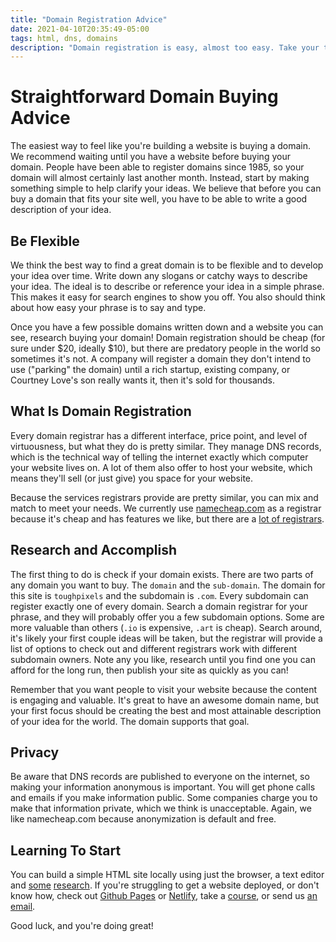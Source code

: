 ```yaml
---
title: "Domain Registration Advice"
date: 2021-04-10T20:35:49-05:00
tags: html, dns, domains
description: "Domain registration is easy, almost too easy. Take your time, and you can find a domain you'll love and use forever."
---
```


# Straightforward Domain Buying Advice

The easiest way to feel like you're building a website is buying a domain. We recommend waiting until you have a website before buying your domain. People have been able to register domains since 1985, so your domain will almost certainly last another month. Instead, start by making something simple to help clarify your ideas. We believe that before you can buy a domain that fits your site well, you have to be able to write a good description of your idea.

## Be Flexible
We think the best way to find a great domain is to be flexible and to develop your idea over time. Write down any slogans or catchy ways to describe your idea. The ideal is to describe or reference your idea in a simple phrase. This makes it easy for search engines to show you off. You also should think about how easy your phrase is to say and type.

Once you have a few possible domains written down and a website you can see, research buying your domain! Domain registration should be cheap (for sure under $20, ideally $10), but there are predatory people in the world so sometimes it's not. A company will register a domain they don't intend to use ("parking" the domain) until a rich startup, existing company, or Courtney Love's son really wants it, then it's sold for thousands.

## What Is Domain Registration

Every domain registrar has a different interface, price point, and level of virtuousness, but what they do is pretty similar. They manage DNS records, which is the technical way of telling the internet exactly which computer your website lives on. A lot of them also offer to host your website, which means they'll sell (or just give) you space for your website.

Because the services registrars provide are pretty similar, you can mix and match to meet your needs. We currently use  [namecheap.com](https://namecheap.com) as a registrar because it's cheap and has features we like, but there are a [lot of registrars](https://www.icann.org/en/accredited-registrars?filter-letter=a&sort-direction=asc&sort-param=iana-number&page=1).

## Research and Accomplish

The first thing to do is check if your domain exists. There are two parts of any domain you want to buy. The `domain` and the `sub-domain`. The domain for this site is `toughpixels` and the subdomain is `.com`. Every subdomain can register exactly one of every domain. Search a domain registrar for your phrase, and they will probably offer you a few subdomain options. Some are more valuable than others (`.io` is expensive, `.art` is cheap). Search around, it's likely your first couple ideas will be taken, but the registrar will provide a list of options to check out and different registrars work with different subdomain owners. Note any you like, research until you find one you can afford for the long run, then publish your site as quickly as you can!

Remember that you want people to visit your website because the content is engaging and valuable. It's great to have an awesome domain name, but your first focus should be creating the best and most attainable description of your idea for the world. The domain supports that goal.

## Privacy
Be aware that DNS records are published to everyone on the internet, so making your information anonymous is important. You will get phone calls and emails if you make information public. Some companies charge you to make that information private, which we think is unacceptable. Again, we like namecheap.com because anonymization is default and free.

## Learning To Start
You can build a simple HTML site locally using just the browser, a text editor and [some](https://www.w3schools.com/howto/howto_website.asp) [research](https://docs.microsoft.com/en-us/learn/modules/build-simple-website/). If you're struggling to get a website deployed, or don't know how, check out [Github Pages](https://pages.github.com/) or [Netlify](https://www.netlify.com/), take a [course](https://www.codecademy.com/learn/deploy-a-website), or send us [an email](mailto:toughpixels.public@gmail.com).

Good luck, and you're doing great!

